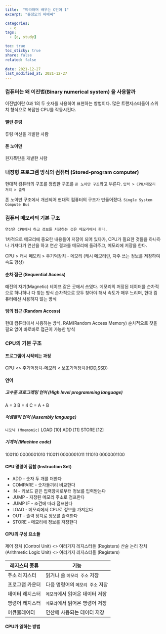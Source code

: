 ```yaml
---
title:  "따라하며 배우는 C언어 1"
excerpt: "홍정모의 따배씨"

categories:
  - c
tags:
  - [c, study]

toc: true
toc_sticky: true
share: false
related: false
 
date: 2021-12-27
last_modified_at: 2021-12-27
---
```


### 컴퓨터는 왜 이진법(Binary numerical system) 을 사용할까

이진법이란 0과 1의 두 숫자를 사용하여 표현하는 방법이다.
많은 트랜지스터들이 스위치 형식으로 복잡한 CPU를 작동시킨다.

#### 앨런 튜링

튜링 머신을 개발한 사람

#### 폰 노이만

원자폭탄을 개발한 사람

### 내장형 프로그램 방식의 컴퓨터 (Stored-program computer)

현대적 컴퓨터의 구조를 정립한 구조를 `폰 노이만 구조`라고 부른다.
`입력 > CPU/메모리 처리 > 출력`

폰 노이만 구조에서 개선되어 현대적 컴퓨터의 구조가 만들어졌다.
`Single System Compute Bus`

### 컴퓨터 메모리의 기본 구조

`연산은 CPU에서 하고 정보를 저장하는 것은 메모리에서 한다.`

1차적으로 메모리에 중요한 내용들이 저장이 되어 있다가, CPU가 필요한 것들을 하나하나 가져다가 연산을 하고 연산 결과를 메모리에 돌려주고, 메모리에 저장을 한다.

CPU > 캐시 메모리 > 주기억장치 - 메모리 (캐시 메모리란, 자주 쓰는 정보를 저장하여 속도 향상)

#### 순차 접근 (Sequential Access)

예전의 자기(Magnetic) 테이프 같은 곳에서 쓰였다.
메모리의 저장된 데이터를 순차적으로 하나하나 다 찾는 방식
순차적으로 모두 찾아야 해서 속도가 매우 느리며, 현대 컴퓨터에선 사용하지 않는 방식

#### 임의 접근 (Random Access)

현대 컴퓨터에서 사용하는 방식, RAM(Random Access Memory)
순차적으로 찾을 필요 없이 바로바로 접근이 가능한 방식

### CPU의 기본 구조

#### 프로그램이 시작되는 과정

CPU <> 주기억장치-메모리 < 보조기억장치(HDD,SSD)

#### 언어

##### 고수준 프로그래밍 언어 (High level programming language)

A = 3
B = 4
C = A + B

##### 어셈블리 언어 (Assembly language)

`니모닉 (Mnemonic)`
LOAD			[10]
ADD			  [11]
STORE		  [12]

##### 기계어 (Machine code)

100110	0000001010
110011	0000001011
111010	0000001100

#### CPU 명령어 집합 (Instruction Set)

- ADD - 숫자 두 개를 더한다
- COMPARE - 숫자들끼리 비교한다
- IN - 키보드 같은 입력장치로부터 정보를 입력받는다
- JUMP - 지정된 메모리 주소로 점프한다
- JUMP IF - 조건에 따라 점프한다
- LOAD - 메모리에서 CPU로 정보를 가져온다
- OUT - 출력 장치로 정보를 출력한다
- STORE - 메모리에 정보를 저장한다

#### CPU의 구성 요소들

제어 장치 (Control Unit) <> 여러가지 레지스터들 (Registers)
산술 논리 장치 (Arithmetic Logic Unit) <> 여러가지 레지스터들 (Registers)

| 레지스터 종류   | 기능                             |
| --------------- | -------------------------------- |
| 주소 레지스터   | 읽거나 쓸 `메모리 주소` 저장     |
| 프로그램 카운터 | 다음 명령어의 `메모리 주소` 저장 |
| 데이터 레지스터 | `메모리`에서 읽어온 데이터 저장  |
| 명령어 레지스터 | `메모리`에서 읽어온 명령어 저장  |
| 어큐뮬레이터    | 연산에 사용되는 데이터 저장      |

#### CPU가 일하는 방법

